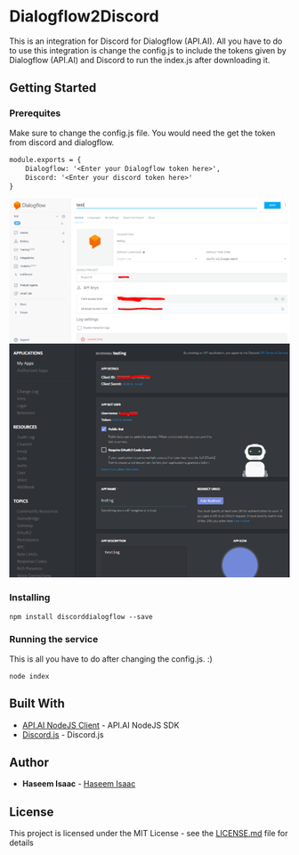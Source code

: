 # Dialogflow2Discord

This is an integration for Discord for Dialogflow (API.AI). 
All you have to do to use this integration is change the config.js to include the tokens given by Dialogflow (API.AI) and Discord to run the index.js after downloading it.


## Getting Started
### Prerequites
Make sure to change the config.js file. You would need the get the token from discord and dialogflow.
```
module.exports = {
	Dialogflow: '<Enter your Dialogflow token here>',
	Discord: '<Enter your discord token here>'
}
```
![Dialogflow](Dialogflow.PNG)
![Discord](Discord.PNG)

### Installing
```
npm install discorddialogflow --save
```
### Running the service
This is all you have to do after changing the config.js. :)
```
node index
```

## Built With

* [API.AI NodeJS Client](https://github.com/dialogflow/dialogflow-nodejs-client) - API.AI NodeJS SDK
* [Discord.js](https://discord.js.org/) - Discord.js

## Author
* **Haseem Isaac** - [Haseem Isaac](https://github.com/haseemisaac)

## License

This project is licensed under the MIT License - see the [LICENSE.md](LICENSE.md) file for details

